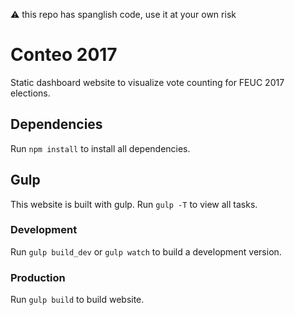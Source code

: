 ⚠️ this repo has spanglish code, use it at your own risk
# Conteo 2017

Static dashboard website to visualize vote counting for FEUC 2017 elections.

## Dependencies
Run `npm install` to install all dependencies.

## Gulp
This website is built with gulp. Run `gulp -T` to view all tasks.

### Development
Run `gulp build_dev` or `gulp watch` to build a development version.

### Production
Run `gulp build` to build website.
